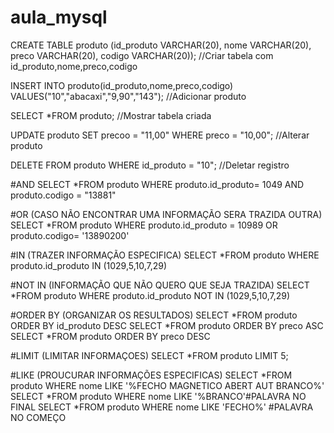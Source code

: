 # aula_mysql

CREATE TABLE produto (id_produto VARCHAR(20), nome VARCHAR(20), preco VARCHAR(20), codigo VARCHAR(20)); //Criar tabela com id_produto,nome,preco,codigo

INSERT INTO produto(id_produto,nome,preco,codigo) VALUES("10","abacaxi","9,90","143"); //Adicionar produto

SELECT *FROM produto; //Mostrar tabela criada

UPDATE produto SET precoo = "11,00" WHERE preco = "10,00"; //Alterar produto

DELETE FROM produto WHERE id_produto = "10"; //Deletar registro

#AND
SELECT *FROM produto WHERE 
produto.id_produto= 1049 AND produto.codigo = "13881"

#OR (CASO NÃO ENCONTRAR UMA INFORMAÇÃO SERA TRAZIDA OUTRA)
SELECT *FROM produto WHERE 
produto.id_produto = 10989 OR produto.codigo= '13890200'

#IN (TRAZER INFORMAÇÃO ESPECIFICA)
SELECT *FROM produto WHERE
produto.id_produto IN (1029,5,10,7,29)

#NOT IN (INFORMAÇÃO QUE NÃO QUERO QUE SEJA TRAZIDA)
SELECT *FROM produto WHERE 
produto.id_produto NOT IN (1029,5,10,7,29)

#ORDER BY (ORGANIZAR OS RESULTADOS)
SELECT *FROM produto ORDER BY id_produto DESC 
SELECT *FROM produto ORDER BY preco ASC 
SELECT *FROM produto ORDER BY preco DESC

#LIMIT (LIMITAR INFORMAÇOES)
SELECT *FROM produto LIMIT 5;

#LIKE (PROUCURAR INFORMAÇÕES ESPECIFICAS)
SELECT *FROM produto WHERE nome LIKE '%FECHO MAGNETICO ABERT AUT BRANCO%'
SELECT *FROM produto WHERE nome LIKE '%BRANCO'#PALAVRA NO FINAL
SELECT *FROM produto WHERE nome LIKE 'FECHO%' #PALAVRA NO COMEÇO
